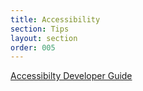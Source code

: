 ```yaml
---
title: Accessibility
section: Tips
layout: section
order: 005
---
```


[Accessibilty Developer Guide](https://www.accessibility-developer-guide.com)
